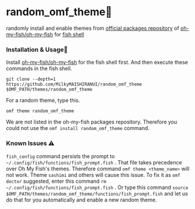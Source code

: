 # random_omf_theme🐠
randomly install and enable themes from [official packages repository](https://github.com/oh-my-fish/packages-main) of [oh-my-fish/oh-my-fish](https://github.com/oh-my-fish/oh-my-fish)  for [fish shell](https://fishshell.com/)
### Installation & Usage🛫 
Install [oh-my-fish/oh-my-fish](https://github.com/oh-my-fish/oh-my-fish#installation) for the fish shell first. And then execute these commands in the fish shell. 
```
git clone --depth=1 https://github.com/MilkyMAISHIRANUI/random_omf_theme $OMF_PATH/themes/random_omf_theme
```
For a random theme, type this. 
```
omf theme random_omf_theme
```
We are not listed in the oh-my-fish packages repository. Therefore you could not use the `omf install random_omf_theme` command.
### Known Issues ⚠️ 
 `fish_config` command persists the prompt to `~/.config/fish/functions/fish_prompt.fish` . That file takes precedence over Oh My Fish's themes. Therefore command `omf theme <theme_name>` will not work. Theme `sashimi` and others will cause this issue.
To fix it as `omf doctor` suggested, enter this command `rm ~/.config/fish/functions/fish_prompt.fish` .
Or type this command `source $OMF_PATH/themes/random_omf_theme/functions/fish_prompt.fish` and let us do that for you automatically and enable a new random theme.
